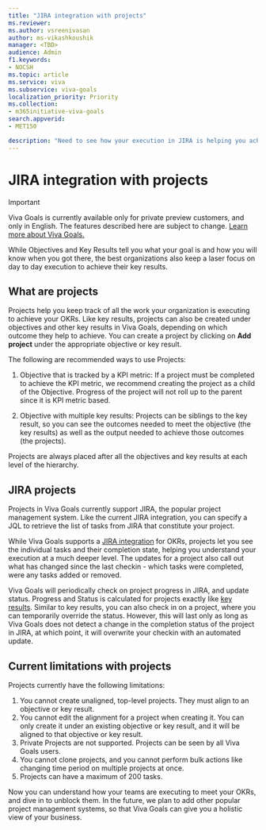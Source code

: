 ```yaml
---
title: "JIRA integration with projects"
ms.reviewer: 
ms.author: vsreenivasan
author: ms-vikashkoushik
manager: <TBD>
audience: Admin
f1.keywords:
- NOCSH
ms.topic: article
ms.service: viva
ms.subservice: viva-goals
localization_priority: Priority
ms.collection:  
- m365initiative-viva-goals
search.appverid:
- MET150

description: "Need to see how your execution in JIRA is helping you achieve your key results? Now you can, using Viva Goals' new Projects feature"
---
```


# JIRA integration with projects

> [!IMPORTANT]
> Viva Goals is currently available only for private preview customers, and only in English. The features described here are subject to change. [Learn more about Viva Goals.](https://go.microsoft.com/fwlink/?linkid=2189933)

While Objectives and Key Results tell you what your goal is and how you will know when you got there, the best organizations also keep a laser focus on day to day execution to achieve their key results.

## What are projects

Projects help you keep track of all the work your organization is executing to achieve your OKRs. Like key results, projects can also be created under objectives and other key results in Viva Goals, depending on which outcome they help to achieve. You can create a project by clicking on **Add project** under the appropriate objective or key result.
  
The following are recommended ways to use Projects:

1. Objective that is tracked by a KPI metric: If a project must be completed to achieve the KPI metric, we recommend creating the project as a child of the Objective. Progress of the project will not roll up to the parent since it is KPI metric based.
  
1. Objective with multiple key results: Projects can be siblings to the key result, so you can see the outcomes needed to meet the objective (the key results) as well as the output needed to achieve those outcomes (the projects).

Projects are always placed after all the objectives and key results at each level of the hierarchy.

## JIRA projects

Projects in Viva Goals currently support JIRA, the popular project management system. Like the current JIRA integration, you can specify a JQL to retrieve the list of tasks from JIRA that constitute your project.

While Viva Goals supports a [JIRA integration](https://help.ally.io/en/articles/2285939-jira-integration) for OKRs, projects let you see the individual tasks and their completion state, helping you understand your execution at a much deeper level. The updates for a project also call out what has changed since the last checkin - which tasks were completed, were any tasks added or removed.

Viva Goals will periodically check on project progress in JIRA, and update status. Progress and Status is calculated for projects exactly like [key results](https://help.ally.io/en/articles/3065807-how-are-progress-and-status-calculated). Similar to key results, you can also check in on a project, where you can temporarily override the status. However, this will last only as long as Viva Goals does not detect a change in the completion status of the project in JIRA, at which point, it will overwrite your checkin with an automated update.

## Current limitations with projects

Projects currently have the following limitations:

1. You cannot create unaligned, top-level projects. They must align to an objective or key result.
1. You cannot edit the alignment for a project when creating it. You can only create it under an existing objective or key result, and it will be aligned to that objective or key result.
1. Private Projects are not supported. Projects can be seen by all Viva Goals users.
1. You cannot clone projects, and you cannot perform bulk actions like changing time period on multiple projects at once.
1. Projects can have a maximum of 200 tasks.

Now you can understand how your teams are executing to meet your OKRs, and dive in to unblock them. In the future, we plan to add other popular project management systems, so that Viva Goals can give you a holistic view of your business.
